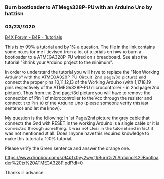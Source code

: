 ### Burn bootloader to ATMega328P-PU with an Arduino Uno by hatzisn
### 03/23/2020
[B4X Forum - B4R - Tutorials](https://www.b4x.com/android/forum/threads/115286/)

This is by 99% a tutorial and by 1% a question. The file in the link contains some notes for me I devised from a lot of tutorials on how to burn a bootloader to a ATMEGA328P-PU wired on a breadboard. See also the tutorial "Shrink your Arduino project to the minimum".  
  
In order to understand the tutorial you will have to replace the "Non Working Arduino" with the ATMEGA328P-PU Circuit (2nd page/3d picture) and connect the proper pins 10,11,12,13 of the Working Arduino (with 1,17,18,19 pins respectively of the ATMEGA328P-PU microcontroller - in 2nd page/2nd picture). Thus from the 2nd page/3d picture you will have to remove the connection of Pin 1 of microcontroller to the Vcc through the resistor and connect it to Pin 10 of the Arduino Uno (please someone verify this last sentence and let me know).  
  
My question is the following: In 1st Page/2nd picture the grey cable that connects the Gnd with RESET in the working Arduino is a single cable or it is connected through something. It was not clear in the tutorial and in fact it was not mentioned at all. Does anyone have this required knowledge to make this tutorial a 100% tutorial.  
  
Please verify the Green sentence and answer the orange one.  
  
<https://www.dropbox.com/s/94izfx0yy2wyqtl/Burn%20Arduino%20Bootloader%20to%20ATMEGA328P.pdf?dl=0>  
  
Thanks in advance